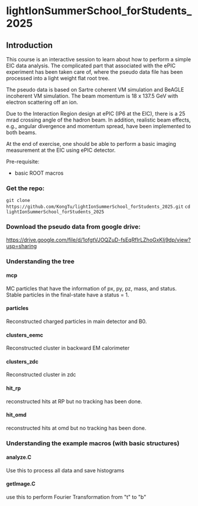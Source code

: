 # lightIonSummerSchool_forStudents_2025

## Introduction

This course is an interactive session to learn about how to perform a simple EIC data analysis. The complicated part that associated with the ePIC experiment has been taken care of, where the pseudo data file has been processed into a light weight flat root tree. 

The pseudo data is based on Sartre coherent VM simulation and BeAGLE incoherent VM simulation. The beam momentum is 18 x 137.5 GeV with electron scattering off an ion. 

Due to the Interaction Region design at ePIC (IP6 at the EIC), there is a 25 mrad crossing angle of the hadron beam. In addition, realistic beam effects, e.g., angular divergence and momentum spread, have been implemented to both beams. 

At the end of exercise, one should be able to perform a basic imaging measurement at the EIC using ePIC detector.

Pre-requisite:
* basic ROOT macros

### Get the repo:

```git clone https://github.com/KongTu/lightIonSummerSchool_forStudents_2025.git```
```cd lightIonSummerSchool_forStudents_2025```

### Download the pseudo data from google drive:
https://drive.google.com/file/d/1ofgtVJOQZuD-fsEqRfIrLZhoGxKIj9dp/view?usp=sharing

### Understanding the tree

#### mcp 
MC particles that have the information of px, py, pz, mass, and status. Stable particles in the final-state have a status = 1.

#### particles
Reconstructed charged particles in main detector and B0.

#### clusters_eemc
Reconstructed cluster in backward EM calorimeter

#### clusters_zdc
Reconstructed cluster in zdc

#### hit_rp
reconstructed hits at RP but no tracking has been done.

#### hit_omd
reconstructed hits at omd but no tracking has been done.

### Understanding the example macros (with basic structures)

#### analyze.C 
Use this to process all data and save histograms

#### getImage.C
use this to perform Fourier Transformation from "t" to "b"


